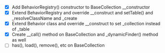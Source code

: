 - [X] Add BehaviorRegistry() constructor to BaseCollection __constructor
- [X] Extend BehaviorRegistry and override __construct and setTable() and _resolveClassName and _create
- [X] Extend Behavior class and override __construct to set _collection instead of _table
- [X] Create __call() method on BaseCollection and _dynamicFinder() method as well
- [ ] has(), load(), remove(), etc on BaseCollection